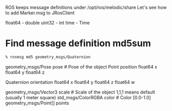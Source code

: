 ROS keeps message definitions under /opt/ros/melodic/share
Let's see how to add Marker.msg to JRosClient

float64 - double
uint32 - int
time - Time

# Find message definition md5sum
```bash
% rosmsg md5 geometry_msgs/Quaternion
```


geometry_msgs/Pose pose                 # Pose of the object
Point position
float64 x
float64 y
float64 z

Quaternion orientation
float64 x
float64 y
float64 z
float64 w





geometry_msgs/Vector3 scale             # Scale of the object 1,1,1 means default (usually 1 meter square)
std_msgs/ColorRGBA color             # Color [0.0-1.0]
geometry_msgs/Point[] points
